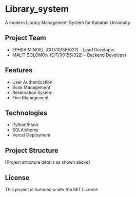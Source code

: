 # Library_system

A modern Library Management System for Kabarak University.

## Project Team
- EPHRAIM NOEL (CIT/00156/022) - Lead Developer
- MALIT SOLOMON (CIT/00155/022) - Backend Developer

## Features
- User Authentication
- Book Management
- Reservation System
- Fine Management

## Technologies
- Python/Flask
- SQLAlchemy
- Vercel Deployment

## Project Structure
[Project structure details as shown above]

## License
This project is licensed under the MIT License 